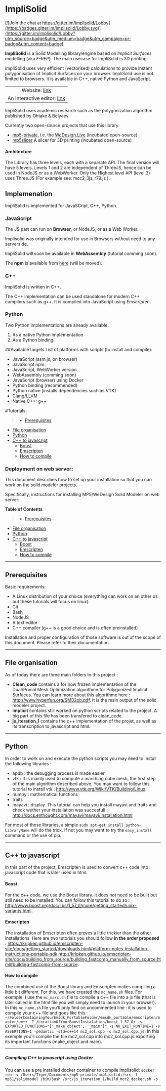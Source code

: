 ImpliSolid
=========

[![Join the chat at https://gitter.im/implisolid/Lobby](https://badges.gitter.im/implisolid/Lobby.svg)](https://gitter.im/implisolid/Lobby?utm_source=badge&utm_medium=badge&utm_campaign=pr-badge&utm_content=badge)

**ImpliSolid** is a Solid Modelling library/engine based on *Implicit Surfaces* modelling (aka *F-REP*).
The main usecase for ImpliSolid is 3D printing.

ImpliSolid uses very efficient (vectorised) calculations to provide instant polygonisation of Implicit Surfaces on your browser.
ImpliSolid use is not limited to browsers. It is available in C++, native Python and JavaScript.

| |
|:-------------:|
|  Website: [link](https://sohale.github.io/implisolid/) |
| An interactive editor: [link](https://api-project-1000362687695.appspot.com/mp5interactive/mp5_json_code.html) |


ImpliSolid uses academic research such as the polygonization algorithm published by Ohtake & Belyaev.

Currently two open-source projects that use this library:

* [mp5-private](http://github.com/sohale/mp5-private), i.e. the [WeDesign.Live](http://beta.wedesign.live) (incubated open-source)
* [mp5slicer](http://github.com/sohale/mp5slicer) A slicer for 3D printing (incubated open-source)

#### Architecture
The Library has three levels, each with a separate API. The final version will have 5 levels.
Levels 1 and 2 are independent of ThreeJS, hence can be used in NodeJS or as a WebWorker.
Only the Highest level API (level 3) uses Three.JS (For example see: mcc2_3js_r79.js ).

## Implemenation

ImpliSolid is implemented for JavaSCript, C++, Python.
### JavaScript
The JS part can run on **Browser**, or NodeJS, or as a Web Worker.

Implisolid was originally intended for use in Browsers without need to any serverside.

ImpliSolid will soon be available in **WebAssembly** (tutorial comming soon).

The **npm** is available from [here](www.npmjs.com/package/@sohale/implisolid) (will be moved).

### C++
ImpliSolid is written in C++.

The C++ implementation can be used standalone for modern C++ compilers such as g++. It is compiled into JavaScript using *Emscripten*.
### Python
Two Python implementations are already available:
1. As a native Python implementation
2. As a Python binding.



##Available targets
List of platforms with scripts (to install and compile):

- JavaScript (asm.js, on browser)
- JavaScript npm.
- JavaScript, WebWorker version
- WebAssembly (comming soon)
- JavaScript (browser) using Docker
- Python binding (recommended)
- Python native (installs dependencies such as VTK)
- Clang/LLVM
- Native C++: g++

#Tutorials:
> - [Prerequisites](#prerequisites)
- [File organisation](#file-organisation)
- [Python](#python)
- [C++ to javascript](#c-to-javascript)
    - [Boost](#boost)
    - [Emscripten](#emscripten)
    - [How to compile](#how-to-compile)

### Deployment on web server:

This document describes how to set up your installation so that you can work on the solid modeler projects.

Specifically, instructions for installing MP5/WeDesign Solid Modeler on web server:

**Table of Contents**

> - [Prerequisites](#prerequisites)
- [File organisation](#file-organisation)
- [Python](#python)
- [C++ to javascript](#c-to-javascript)
    - [Boost](#boost)
    - [Emscripten](#emscripten)
    - [How to compile](#how-to-compile)


----------

Prerequisites
-------------
Basic requirements:

 - A Linux distribution of your choice (everything can work on an other os but these tutorials will focus on linux)
 - Git
 - Bash
 - NodeJS
 - A text editor
 - C++ compiler (g++ is a good choice and is often preinstalled)


Installation and proper configuration of those software is out of the scope of this document. Please refer to their documentation.

----------

File organisation
-------------------

As of today there are three main folders to this project :

- <b>Clean_code</b> contains a for now frozen implementation of the Dual/Primal Mesh Optimization algorithme for Polygonized Implicit Surfaces. You can learn more about this algorithme here : http://www.hyperfun.org/SM02ob.pdf. It is the main output of the solid modeler project.
- <b>implicit</b> contains still worked on python scripts related to the project. A big part of this file has been transfered to clean_code.
- <b>js_iteration_1</b> contains the c++ implementation of the projet, as well as its transcription to javascript and html.

-------------------

Python
-------------------

In order to work on and execute the python scripts you may need to install the following libraries :
- apdb : the debugging process is made easier
- vtk : It is mainly used to compute a marching cube mesh, the first step of the main algorithm described above. You may want to follow this tutorial to install vtk : http://www.vtk.org/Wiki/VTK/Building/Linux.
- numpy : mathematical functions
- traits
- mayavi : display. This tutorial can help you install mayavi and traits and check wether your installation was succesfull : http://docs.enthought.com/mayavi/mayavi/installation.html

For most of those libraries, a simple `sudo apt-get install python-LibraryName` will do the trick. If not you may want to try the `easy_install` command or the use of pip.

-------------------

C++ to javascript
-------------------
In this part of the project, Emscripten is used to convert c++ code into javascript code that is later used in html.
#### <b>Boost</b>
For the c++ code, we use the Boost library. It does not need to be built but still need to be installed. You can follow this tutorial to do so : http://www.boost.org/doc/libs/1_57_0/more/getting_started/unix-variants.html.

#### <b>Emscripten</b>
The installation of Emscripten often proves a little trickier than the other installations. Here are two tutorials you should follow <b>in the order proposed</b> : https://kripken.github.io/emscripten-site/docs/getting_started/downloads.html#platform-notes-installation-instructions-portable-sdk  http://kripken.github.io/emscripten-site/docs/building_from_source/building_fastcomp_manually_from_source.html#building-fastcomp-from-source.

#### How to compile
The combined use of the Boost library and Emscripten makes compiling a little bit different. For this, we have created the `mc_name.sh` files. For exemple, I use the `mc_marc.sh` file to compile a c++ file into a js file (that is later called in the html file you will simply need to launch in your browser). In this `mc_name.sh` file you'll only find on uncommented line : it is used to compile your c++ file and goes like this :
`~/FolderComtainingYourEmsdk_PortableFolder/emsdk_portable/emscripten/master/em++ -I /LocationOfYourBoostInstalation/boost_1_57_0/ -s EXPORTED_FUNCTIONS="['_make_object', '_main']" -s NO_EXIT_RUNTIME=1 -s ASSERTIONS=1 -pedantic -std=c++14 mc2_sol.cpp -o mc2_sol.cpp.js`. In this exemple you'll compile the file mc2_sol.cpp into mc2_sol.cpp.js exporting its important functions (make_object and main).

-----------

##### Compiling C++ to javascript using Docker
You can use a pre installed docker container to compile implisolid:
```docker run -v /Users/Tiger/Documents/mp5-private/implisolid:/src -t mp51/solidmodel /bin/bash /src/js_iteration_1/build_mcc2_docker.sh -o```

----------
